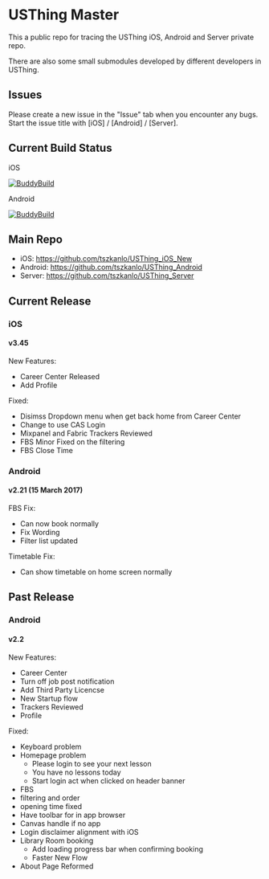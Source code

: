 # USThing Master
This a public repo for tracing the USThing iOS, Android and Server private repo. 

There are also some small submodules developed by different developers in USThing.

## Issues
Please create a new issue in the "Issue" tab when you encounter any bugs. Start the issue title with [iOS] / [Android] / [Server].

## Current Build Status
iOS

[![BuddyBuild](https://dashboard.buddybuild.com/api/statusImage?appID=585fc7cac688b80100a69623&branch=master&build=latest)](https://dashboard.buddybuild.com/apps/585fc7cac688b80100a69623/build/latest?branch=master)

Android

[![BuddyBuild](https://dashboard.buddybuild.com/api/statusImage?appID=57b34711ef28630100b8e454&branch=master&build=latest)](https://dashboard.buddybuild.com/apps/57b34711ef28630100b8e454/build/latest?branch=master)

## Main Repo
- iOS: https://github.com/tszkanlo/USThing_iOS_New
- Android: https://github.com/tszkanlo/USThing_Android
- Server: https://github.com/tszkanlo/USThing_Server

## Current Release
### iOS
#### v3.45
New Features:
- Career Center Released
- Add Profile

Fixed:
- Disimss Dropdown menu when get back home from Career Center
- Change to use CAS Login
- Mixpanel and Fabric Trackers Reviewed
- FBS Minor Fixed on the filtering
- FBS Close Time

### Android
#### v2.21 (15 March 2017)
FBS Fix:
- Can now book normally
- Fix Wording
- Filter list updated

Timetable Fix:
- Can show timetable on home screen normally

## Past Release
### Android
#### v2.2
New Features:
- Career Center
- Turn off job post notification
- Add Third Party Licencse
- New Startup flow
- Trackers Reviewed
- Profile

Fixed:
- Keyboard problem
- Homepage problem
  - Please login to see your next lesson
  - You have no lessons today
  - Start login act when clicked on header banner
-  FBS 
  - filtering and order
  - opening time fixed
-  Have toolbar for in app browser
- Canvas handle if no app
- Login disclaimer alignment with iOS
- Library Room booking
  - Add loading progress bar when confirming booking
  - Faster New Flow
- About Page Reformed
